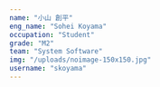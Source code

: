 ```yaml
---
name: "小山 創平"
eng_name: "Sohei Koyama"
occupation: "Student"
grade: "M2"
team: "System Software"
img: "/uploads/noimage-150x150.jpg"
username: "skoyama"
---
```

